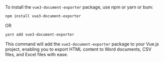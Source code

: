 To install the `vue3-document-exporter` package, use npm or yarn or bum:

```bash
npm install vue3-document-exporter
```
OR
```bash
yarn add vue3-document-exporter
```

This command will add the `vue3-document-exporter` package to your Vue.js project, enabling you to export HTML content to Word documents, CSV files, and Excel files with ease.
